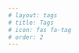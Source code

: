 ```yaml
---
# layout: tags
# title: Tags
# icon: fas fa-tag
# order: 2
---
```


<!-- Tags have been disabled -->
